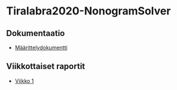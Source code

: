 # Tiralabra2020-NonogramSolver


## Dokumentaatio

* [Määrittelydokumentti](https://github.com/Lkonsta/Tiralabra2020-NonogramSolver/blob/master/dokmentaatio/Määrittelydokumentti.md)

## Viikkottaiset raportit

* [Viikko 1](https://github.com/Lkonsta/Tiralabra2020-NonogramSolver/blob/master/dokumentaatio/viikko_raportti_1.md)
